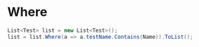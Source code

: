 # Where

```c#
List<Test> list = new List<Test>();
list = list.Where(a => a.testName.Contains(Name)).ToList();
```
